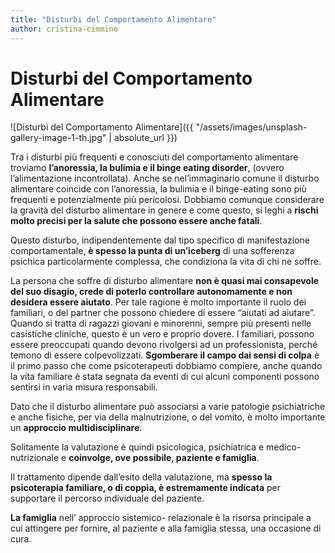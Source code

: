 ```yaml
---
title: "Disturbi del Comportamento Alimentare"
author: cristina-cimmino
---
```

# Disturbi del Comportamento Alimentare

![Disturbi del Comportamento Alimentare]({{ "/assets/images/unsplash-gallery-image-1-th.jpg" | absolute_url }})

Tra i disturbi più frequenti e conosciuti del comportamento alimentare troviamo **l’anoressia, la bulimia e il binge eating disorder**, (ovvero l’alimentazione incontrollata). Anche se nel’immaginario comune il disturbo alimentare coincide con l’anoressia, la bulimia e il binge-eating sono più frequenti e potenzialmente più  pericolosi. Dobbiamo comunque considerare la gravità del disturbo alimentare in genere e come questo, si leghi a **rischi molto precisi per la salute che possono essere anche fatali**.

Questo disturbo, indipendentemente dal tipo specifico di manifestazione comportamentale, **è spesso la punta di un’iceberg** di una sofferenza psichica particolarmente complessa, che condiziona la vita di chi ne soffre.

La persona che soffre di disturbo alimentare **non è quasi mai consapevole del suo disagio, crede di poterlo controllare autonomamente e non desidera essere aiutato**. Per tale ragione è molto importante il ruolo dei familiari, o del partner che possono chiedere di essere “aiutati ad aiutare”. Quando si tratta di ragazzi giovani e minorenni, sempre più presenti nelle casistiche cliniche, questo è un vero e proprio dovere. I familiari, possono essere preoccupati quando devono rivolgersi ad un professionista, perché temono di essere colpevolizzati. **Sgomberare il campo dai sensi di colpa** è il primo passo che come psicoterapeuti dobbiamo compiere, anche quando la vita familiare è stata segnata da eventi di cui alcuni componenti possono sentirsi in varia misura responsabili. 

Dato che il disturbo alimentare può associarsi a varie patologie psichiatriche e anche fisiche, per via della malnutrizione, o del vomito, è molto importante un **approccio multidisciplinare**. 

Solitamente la valutazione è quindi psicologica, psichiatrica e medico- nutrizionale e **coinvolge, ove possibile, paziente e famiglia**. 

Il trattamento dipende dall’esito della valutazione, ma **spesso la psicoterapia familiare, o di coppia, è estremamente indicata** per supportare il percorso individuale del paziente.    

**La famiglia** nell’ approccio sistemico- relazionale è la risorsa principale a cui attingere per fornire, al paziente e alla famiglia stessa, una  occasione di cura.